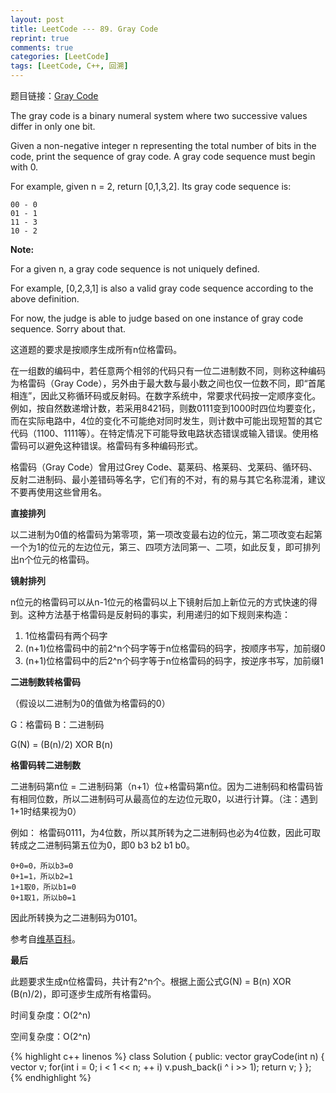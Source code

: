 ```yaml
---
layout: post
title: LeetCode --- 89. Gray Code
reprint: true
comments: true
categories: [LeetCode]
tags: [LeetCode, C++, 回溯]
---
```



题目链接：[Gray Code](https://oj.leetcode.com/problems/gray-code/ ) 

The gray code is a binary numeral system where two successive values differ in only one bit. 

Given a non-negative integer n representing the total number of bits in the code, print the sequence of gray code. A gray code sequence must begin with 0. 

For example, given n = 2, return [0,1,3,2]. Its gray code sequence is: 

    00 - 0 
    01 - 1 
    11 - 3 
    10 - 2 

**Note:**

For a given n, a gray code sequence is not uniquely defined. 

For example, [0,2,3,1] is also a valid gray code sequence according to the above definition. 

For now, the judge is able to judge based on one instance of gray code sequence. Sorry about that. 

这道题的要求是按顺序生成所有n位格雷码。

在一组数的编码中，若任意两个相邻的代码只有一位二进制数不同，则称这种编码为格雷码（Gray Code），另外由于最大数与最小数之间也仅一位数不同，即“首尾相连”，因此又称循环码或反射码。在数字系统中，常要求代码按一定顺序变化。例如，按自然数递增计数，若采用8421码，则数0111变到1000时四位均要变化，而在实际电路中，4位的变化不可能绝对同时发生，则计数中可能出现短暂的其它代码（1100、1111等）。在特定情况下可能导致电路状态错误或输入错误。使用格雷码可以避免这种错误。格雷码有多种编码形式。

格雷码（Gray Code）曾用过Grey Code、葛莱码、格莱码、戈莱码、循环码、反射二进制码、最小差错码等名字，它们有的不对，有的易与其它名称混淆，建议不要再使用这些曾用名。

**直接排列**

以二进制为0值的格雷码为第零项，第一项改变最右边的位元，第二项改变右起第一个为1的位元的左边位元，第三、四项方法同第一、二项，如此反复，即可排列出n个位元的格雷码。

**镜射排列**

n位元的格雷码可以从n-1位元的格雷码以上下镜射后加上新位元的方式快速的得到。这种方法基于格雷码是反射码的事实，利用递归的如下规则来构造：

1. 1位格雷码有两个码字
2. (n+1)位格雷码中的前2^n个码字等于n位格雷码的码字，按顺序书写，加前缀0
3. (n+1)位格雷码中的后2^n个码字等于n位格雷码的码字，按逆序书写，加前缀1

**二进制数转格雷码**

（假设以二进制为0的值做为格雷码的0）

G：格雷码 B：二进制码

G(N) = (B(n)/2) XOR B(n)

**格雷码转二进制数**

二进制码第n位 = 二进制码第（n+1）位+格雷码第n位。因为二进制码和格雷码皆有相同位数，所以二进制码可从最高位的左边位元取0，以进行计算。（注：遇到1+1时结果视为0）

例如： 格雷码0111，为4位数，所以其所转为之二进制码也必为4位数，因此可取转成之二进制码第五位为0，即0 b3 b2 b1 b0。

    0+0=0，所以b3=0
    0+1=1，所以b2=1
    1+1取0，所以b1=0
    0+1取1，所以b0=1

因此所转换为之二进制码为0101。

参考自[维基百科](http://zh.wikipedia.org/wiki/%E6%A0%BC%E9%9B%B7%E7%A0%81 )。

**最后**

此题要求生成n位格雷码，共计有2^n个。根据上面公式G(N) = B(n) XOR (B(n)/2)，即可逐步生成所有格雷码。

时间复杂度：O(2^n)

空间复杂度：O(2^n)

{% highlight c++ linenos %}
class Solution 
{
public:
    vector<int> grayCode(int n) 
    {
        vector<int> v;
        for(int i = 0; i < 1 << n; ++ i)
            v.push_back(i ^ i >> 1);
        return v;
    }
};
{% endhighlight %}
